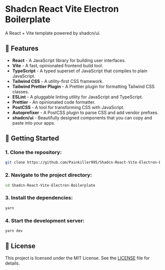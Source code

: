 # Shadcn React Vite Electron Boilerplate

A React + Vite template powered by shadcn/ui.

## 🎉 Features

- **React** - A JavaScript library for building user interfaces.
- **Vite** - A fast, opinionated frontend build tool.
- **TypeScript** - A typed superset of JavaScript that compiles to plain JavaScript.
- **Tailwind CSS** - A utility-first CSS framework.
- **Tailwind Prettier Plugin** - A Prettier plugin for formatting Tailwind CSS classes.
- **ESLint** - A pluggable linting utility for JavaScript and TypeScript.
- **Prettier** - An opinionated code formatter.
- **PostCSS** - A tool for transforming CSS with JavaScript.
- **Autoprefixer** - A PostCSS plugin to parse CSS and add vendor prefixes.
- **shadcn/ui** - Beautifully designed components that you can copy and paste into your apps.

## 🚀 Getting Started

### 1. Clone the repository:

```bash
git clone https://github.com/Painkiller995/Shadcn-React-Vite-Electron-Boilerplate.git
```

### 2. Navigate to the project directory:

```bash
cd Shadcn-React-Vite-Electron-Boilerplate
```

### 3. Install the dependencies:

```bash
yarn
```

### 4. Start the development server:

```bash
yarn dev
```

## 📄 License

This project is licensed under the MIT License. See the [LICENSE](https://github.com/Painkiller995/Shadcn-React-Vite-Boilerplate/blob/main/LICENSE) file for details.
